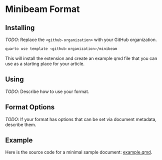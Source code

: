 # Minibeam Format

## Installing

*TODO*: Replace the `<github-organization>` with your GitHub organization.

```bash
quarto use template <github-organization>/minibeam
```

This will install the extension and create an example qmd file that you can use as a starting place for your article.

## Using

*TODO*: Describe how to use your format.

## Format Options

*TODO*: If your format has options that can be set via document metadata, describe them.

## Example

Here is the source code for a minimal sample document: [example.qmd](example.qmd).

